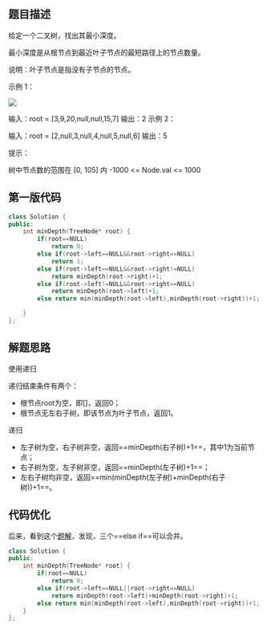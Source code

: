 ## 题目描述

给定一个二叉树，找出其最小深度。

最小深度是从根节点到最近叶子节点的最短路径上的节点数量。

说明：叶子节点是指没有子节点的节点。

示例 1：

![](https://assets.leetcode.com/uploads/2020/10/12/ex_depth.jpg)

输入：root = [3,9,20,null,null,15,7]
输出：2
示例 2：

输入：root = [2,null,3,null,4,null,5,null,6]
输出：5

提示：

树中节点数的范围在 [0, 105] 内
-1000 <= Node.val <= 1000

## 第一版代码

```cpp
class Solution {
public:
    int minDepth(TreeNode* root) {
        if(root==NULL)
            return 0;
        else if(root->left==NULL&&root->right==NULL)
            return 1;
        else if(root->left==NULL&&root->right!=NULL)
            return minDepth(root->right)+1;
        else if(root->left!=NULL&&root->right==NULL)
            return minDepth(root->left)+1;
        else return min(minDepth(root->left),minDepth(root->right))+1;

    }
};
```

## 解题思路

使用递归

递归结束条件有两个：

* 根节点root为空，即[]，返回0；
* 根节点无左右子树，即该节点为叶子节点，返回1。

递归

* 左子树为空，右子树非空，返回==minDepth(右子树)+1==，其中1为当前节点；
* 右子树为空，左子树非空，返回==minDepth(左子树)+1==；
* 左右子树均非空，返回==min(minDepth(左子树)+minDepth(右子树))+1==。

## 代码优化

后来，看到这个[题解](https://leetcode-cn.com/problems/minimum-depth-of-binary-tree/solution/li-jie-zhe-dao-ti-de-jie-shu-tiao-jian-by-user7208/)，发现，三个==else if==可以合并。

```cpp
class Solution {
public:
    int minDepth(TreeNode* root) {
        if(root==NULL)
            return 0;
        else if(root->left==NULL||root->right==NULL)
            return minDepth(root->left)+minDepth(root->right)+1;
        else return min(minDepth(root->left),minDepth(root->right))+1;
    }
};
```

